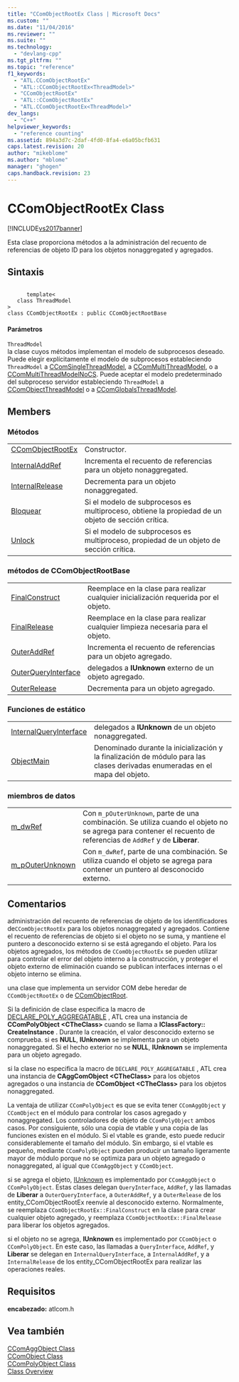 ```yaml
---
title: "CComObjectRootEx Class | Microsoft Docs"
ms.custom: ""
ms.date: "11/04/2016"
ms.reviewer: ""
ms.suite: ""
ms.technology: 
  - "devlang-cpp"
ms.tgt_pltfrm: ""
ms.topic: "reference"
f1_keywords: 
  - "ATL.CComObjectRootEx"
  - "ATL::CComObjectRootEx<ThreadModel>"
  - "CComObjectRootEx"
  - "ATL::CComObjectRootEx"
  - "ATL.CComObjectRootEx<ThreadModel>"
dev_langs: 
  - "C++"
helpviewer_keywords: 
  - "reference counting"
ms.assetid: 894a3d7c-2daf-4fd0-8fa4-e6a05bcfb631
caps.latest.revision: 20
author: "mikeblome"
ms.author: "mblome"
manager: "ghogen"
caps.handback.revision: 23
---
```

# CComObjectRootEx Class
[!INCLUDE[vs2017banner](../../assembler/inline/includes/vs2017banner.md)]

Esta clase proporciona métodos a la administración del recuento de referencias de objeto ID para los objetos nonaggregated y agregados.  
  
## Sintaxis  
  
```  
  
      template<  
   class ThreadModel   
>  
class CComObjectRootEx : public CComObjectRootBase  
```  
  
#### Parámetros  
 `ThreadModel`  
 la clase cuyos métodos implementan el modelo de subprocesos deseado.  Puede elegir explícitamente el modelo de subprocesos estableciendo `ThreadModel` a [CComSingleThreadModel](../../atl/reference/ccomsinglethreadmodel-class.md), a [CComMultiThreadModel](../../atl/reference/ccommultithreadmodel-class.md), o a [CComMultiThreadModelNoCS](../../atl/reference/ccommultithreadmodelnocs-class.md).  Puede aceptar el modelo predeterminado del subproceso servidor estableciendo `ThreadModel` a [CComObjectThreadModel](../Topic/CComObjectThreadModel.md) o a [CComGlobalsThreadModel](../Topic/CComGlobalsThreadModel.md).  
  
## Members  
  
### Métodos  
  
|||  
|-|-|  
|[CComObjectRootEx](../Topic/CComObjectRootEx::CComObjectRootEx.md)|Constructor.|  
|[InternalAddRef](../Topic/CComObjectRootEx::InternalAddRef.md)|Incrementa el recuento de referencias para un objeto nonaggregated.|  
|[InternalRelease](../Topic/CComObjectRootEx::InternalRelease.md)|Decrementa para un objeto nonaggregated.|  
|[Bloquear](../Topic/CComObjectRootEx::Lock.md)|Si el modelo de subprocesos es multiproceso, obtiene la propiedad de un objeto de sección crítica.|  
|[Unlock](../Topic/CComObjectRootEx::Unlock.md)|Si el modelo de subprocesos es multiproceso, propiedad de un objeto de sección crítica.|  
  
### métodos de CComObjectRootBase  
  
|||  
|-|-|  
|[FinalConstruct](../Topic/CComObjectRootEx::FinalConstruct.md)|Reemplace en la clase para realizar cualquier inicialización requerida por el objeto.|  
|[FinalRelease](../Topic/CComObjectRootEx::FinalRelease.md)|Reemplace en la clase para realizar cualquier limpieza necesaria para el objeto.|  
|[OuterAddRef](../Topic/CComObjectRootEx::OuterAddRef.md)|Incrementa el recuento de referencias para un objeto agregado.|  
|[OuterQueryInterface](../Topic/CComObjectRootEx::OuterQueryInterface.md)|delegados a **IUnknown** externo de un objeto agregado.|  
|[OuterRelease](../Topic/CComObjectRootEx::OuterRelease.md)|Decrementa para un objeto agregado.|  
  
### Funciones de estático  
  
|||  
|-|-|  
|[InternalQueryInterface](../Topic/CComObjectRootEx::InternalQueryInterface.md)|delegados a **IUnknown** de un objeto nonaggregated.|  
|[ObjectMain](../Topic/CComObjectRootEx::ObjectMain.md)|Denominado durante la inicialización y la finalización de módulo para las clases derivadas enumeradas en el mapa del objeto.|  
  
### miembros de datos  
  
|||  
|-|-|  
|[m\_dwRef](../Topic/CComObjectRootEx::m_dwRef.md)|Con `m_pOuterUnknown`, parte de una combinación.  Se utiliza cuando el objeto no se agrega para contener el recuento de referencias de `AddRef` y de **Liberar**.|  
|[m\_pOuterUnknown](../Topic/CComObjectRootEx::m_pOuterUnknown.md)|Con `m_dwRef`, parte de una combinación.  Se utiliza cuando el objeto se agrega para contener un puntero al desconocido externo.|  
  
## Comentarios  
 administración del recuento de referencias de objeto de los identificadores de`CComObjectRootEx` para los objetos nonaggregated y agregados.  Contiene el recuento de referencias de objeto si el objeto no se suma, y mantiene el puntero a desconocido externo si se está agregando el objeto.  Para los objetos agregados, los métodos de `CComObjectRootEx` se pueden utilizar para controlar el error del objeto interno a la construcción, y proteger el objeto externo de eliminación cuando se publican interfaces internas o el objeto interno se elimina.  
  
 una clase que implementa un servidor COM debe heredar de `CComObjectRootEx` o de [CComObjectRoot](../../atl/reference/ccomobjectroot-class.md).  
  
 Si la definición de clase especifica la macro de [DECLARE\_POLY\_AGGREGATABLE](../Topic/DECLARE_POLY_AGGREGATABLE.md) , ATL crea una instancia de **CComPolyObject \<CTheClass\>**  cuando se llama a **IClassFactory:: CreateInstance** .  Durante la creación, el valor desconocido externo se comprueba.  si es **NULL**, **IUnknown** se implementa para un objeto nonaggregated.  Si el hecho exterior no se **NULL**, **IUnknown** se implementa para un objeto agregado.  
  
 si la clase no especifica la macro de `DECLARE_POLY_AGGREGATABLE` , ATL crea una instancia de **CAggComObject \<CTheClass\>**  para los objetos agregados o una instancia de **CComObject \<CTheClass\>**  para los objetos nonaggregated.  
  
 La ventaja de utilizar `CComPolyObject` es que se evita tener `CComAggObject` y `CComObject` en el módulo para controlar los casos agregado y nonaggregated.  Los controladores de objeto de `CComPolyObject` ambos casos.  Por consiguiente, sólo una copia de vtable y una copia de las funciones existen en el módulo.  Si el vtable es grande, esto puede reducir considerablemente el tamaño del módulo.  Sin embargo, si el vtable es pequeño, mediante `CComPolyObject` pueden producir un tamaño ligeramente mayor de módulo porque no se optimiza para un objeto agregado o nonaggregated, al igual que `CComAggObject` y `CComObject`.  
  
 si se agrega el objeto, [IUnknown](http://msdn.microsoft.com/library/windows/desktop/ms680509) es implementado por `CComAggObject` o `CComPolyObject`.  Estas clases delegan `QueryInterface`, `AddRef`, y las llamadas de **Liberar** a `OuterQueryInterface`, a `OuterAddRef`, y a `OuterRelease` de los entity\_CComObjectRootEx reenvíe al desconocido externo.  Normalmente, se reemplaza `CComObjectRootEx::FinalConstruct` en la clase para crear cualquier objeto agregado, y reemplaza `CComObjectRootEx::FinalRelease` para liberar los objetos agregados.  
  
 si el objeto no se agrega, **IUnknown** es implementado por `CComObject` o `CComPolyObject`.  En este caso, las llamadas a `QueryInterface`, `AddRef`, y **Liberar** se delegan en `InternalQueryInterface`, a `InternalAddRef`, y a `InternalRelease` de los entity\_CComObjectRootEx para realizar las operaciones reales.  
  
## Requisitos  
 **encabezado:** atlcom.h  
  
## Vea también  
 [CComAggObject Class](../../atl/reference/ccomaggobject-class.md)   
 [CComObject Class](../../atl/reference/ccomobject-class.md)   
 [CComPolyObject Class](../../atl/reference/ccompolyobject-class.md)   
 [Class Overview](../../atl/atl-class-overview.md)